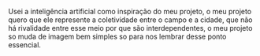 Usei a inteligência artificial como inspiração do meu projeto, o meu projeto quero que ele represente a coletividade entre o campo e a cidade, que não há rivalidade entre esse meio por que são interdependentes, o meu projeto so muda de imagem bem simples so para nos lembrar desse ponto essencial. 
